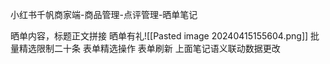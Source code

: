 小红书千帆商家端-商品管理-点评管理-晒单笔记

晒单内容，标题正文拼接
晒单有礼![[Pasted image 20240415155604.png]]
批量精选限制二十条
表单精选操作 表单刷新 上面笔记语义联动数据更改

